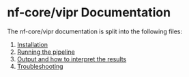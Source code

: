 # nf-core/vipr Documentation

The nf-core/vipr documentation is split into the following files:

1. [Installation](installation.md)
3. [Running the pipeline](usage.md)
4. [Output and how to interpret the results](output.md)
5. [Troubleshooting](troubleshooting.md)
